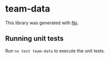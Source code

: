 # team-data

This library was generated with [Nx](https://nx.dev).

## Running unit tests

Run `nx test team-data` to execute the unit tests.
